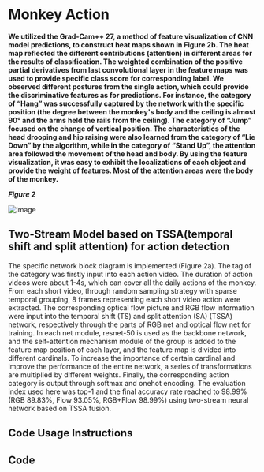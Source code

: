 # Monkey Action

**We utilized the Grad-Cam++ 27, a method of feature visualization of CNN model predictions, to construct heat maps shown in Figure 2b. The heat map reflected the different contributions (attention) in different areas for the results of classification. The weighted combination of the positive partial derivatives from last convolutional layer in the feature maps was used to provide specific class score for corresponding label. We observed different postures from the single action, which could provide the discriminative features as for predictions. For instance, the category of “Hang” was successfully captured by the network with the specific position (the degree between the monkey's body and the ceiling is almost 90° and the arms held the rails from the ceiling). The category of “Jump” focused on the change of vertical position. The characteristics of the head drooping and hip raising were also learned from the category of “Lie Down” by the algorithm, while in the category of “Stand Up”, the attention area followed the movement of the head and body. By using the feature visualization, it was easy to exhibit the localizations of each object and provide the weight of features. Most of the attention areas were the body of the monkey.**

***Figure 2***

![image](https://user-images.githubusercontent.com/58841760/192127509-964e16dd-2c38-457d-a6be-7805235d987a.png)

## Two-Stream Model based on TSSA(temporal shift and split attention) for action detection

The specific network block diagram is implemented (Figure 2a). The tag of the category was firstly input into each action video. The duration of action videos were about 1-4s, which can cover all the daily actions of the monkey. From each short video, through random sampling strategy with sparse temporal grouping, 8 frames representing each short video action were extracted. The corresponding optical flow picture and RGB flow information were input into the temporal shift (TS) and split attention (SA) (TSSA) network, respectively through the parts of RGB net and optical flow net for training. In each net module, resnet-50 is used as the backbone network, and the self-attention mechanism module of the group is added to the feature map position of each layer, and the feature map is divided into different cardinals. To increase the importance of certain cardinal and improve the performance of the entire network, a series of transformations are multiplied by different weights. Finally, the corresponding action category is output through softmax and onehot encoding. The evaluation index used here was top-1 and the final accuracy rate reached to 98.99% (RGB 89.83%, Flow 93.05%, RGB+Flow 98.99%) using two-stream neural network based on TSSA fusion.

## Code Usage Instructions

## Code
